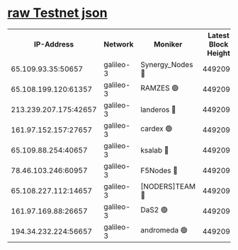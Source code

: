 [raw Testnet json](https://rpc-check.androt.stavr.tech/androt/rpcandrot_result.json)
=

<table><tr><th>IP-Address</th><th>Network</th><th>Moniker</th><th>Latest Block Height</th><th>Earliest Block Height</th><th>Catching Up</th><th>Tx Index</th><th>Voting Power</th><th>Scan Time</th></tr><tr><td>65.109.93.35:50657</td><td>galileo-3</td><td>Synergy_Nodes 🔴</td><td>4492098</td><td>0</td><td>False</td><td>on</td><td>960609</td><td>2024-01-03T03:01:21.266293723UTC</td></tr><tr><td>65.108.199.120:61357</td><td>galileo-3</td><td>RAMZES 🟢</td><td>4492097</td><td>1</td><td>False</td><td>on</td><td>0</td><td>2024-01-03T03:01:12.629296708UTC</td></tr><tr><td>213.239.207.175:42657</td><td>galileo-3</td><td>landeros 🔴</td><td>4492096</td><td>2642001</td><td>False</td><td>on</td><td>73</td><td>2024-01-03T03:01:02.747201488UTC</td></tr><tr><td>161.97.152.157:27657</td><td>galileo-3</td><td>cardex 🟢</td><td>4492098</td><td>2945323</td><td>False</td><td>on</td><td>0</td><td>2024-01-03T03:01:21.565507056UTC</td></tr><tr><td>65.109.88.254:40657</td><td>galileo-3</td><td>ksalab 🔴</td><td>4492096</td><td>3000356</td><td>False</td><td>on</td><td>31620</td><td>2024-01-03T03:01:08.175735950UTC</td></tr><tr><td>78.46.103.246:60957</td><td>galileo-3</td><td>F5Nodes 🔴</td><td>4492098</td><td>3057001</td><td>False</td><td>off</td><td>24</td><td>2024-01-03T03:01:21.806662140UTC</td></tr><tr><td>65.108.227.112:14657</td><td>galileo-3</td><td>[NODERS]TEAM 🔴</td><td>4492096</td><td>3176323</td><td>False</td><td>on</td><td>959621</td><td>2024-01-03T03:01:03.063571011UTC</td></tr><tr><td>161.97.169.88:26657</td><td>galileo-3</td><td>DaS2 🟢</td><td>4492096</td><td>4326001</td><td>False</td><td>on</td><td>0</td><td>2024-01-03T03:01:07.827245542UTC</td></tr><tr><td>194.34.232.224:56657</td><td>galileo-3</td><td>andromeda 🟢</td><td>4492096</td><td>4392096</td><td>False</td><td>off</td><td>0</td><td>2024-01-03T03:01:07.454644536UTC</td></tr></table>
